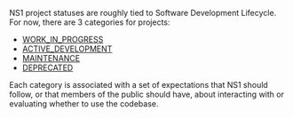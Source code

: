 NS1 project statuses are roughly tied to Software Development Lifecycle. For
now, there are 3 categories for projects:

* [WORK_IN_PROGRESS](WORK_IN_PROGRESS.md)
* [ACTIVE_DEVELOPMENT](ACTIVE_DEVELOPMENT.md)
* [MAINTENANCE](MAINTENANCE.md)
* [DEPRECATED](DEPRECATED.md)

Each category is associated with a set of expectations that NS1 should follow,
or that members of the public should have, about interacting with or
evaluating whether to use the codebase.
